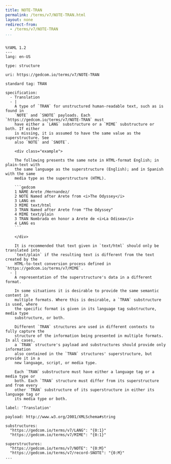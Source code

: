 ```yaml
---
title: NOTE-TRAN
permalink: /terms/v7/NOTE-TRAN.html
layout: none
redirect-from:
  - /terms/v7/NOTE-TRAN
...
```


```

%YAML 1.2
---
lang: en-US

type: structure

uri: https://gedcom.io/terms/v7/NOTE-TRAN

standard tag: TRAN

specification:
  - Translation
  - |
    A type of `TRAN` for unstructured human-readable text, such as is found in
    `NOTE` and `SNOTE` payloads. Each `https://gedcom.io/terms/v7/NOTE-TRAN` must
    have either a `LANG` substructure or a `MIME` substructure or both. If either
    is missing, it is assumed to have the same value as the superstructure. See
    also `NOTE` and `SNOTE`.
    
    <div class="example">
    
    The following presents the same note in HTML-format English; in plain-text with
    the same language as the superstructure (English); and in Spanish with the same
    media type as the superstructure (HTML).
    
    ```gedcom
    1 NAME Arete /Hernandez/
    2 NOTE Named after Arete from <i>The Odyssey</i>
    3 LANG en
    3 MIME text/html
    3 TRAN Named after Arete from "The Odyssey"
    4 MIME text/plain
    3 TRAN Nombrada en honor a Arete de <i>La Odisea</i>
    4 LANG es
    ```
    
    </div>
    
    It is recommended that text given in `text/html` should only be translated into
    `text/plain` if the resulting text is different from the text created by the
    HTML-to-text conversion process defined in `https://gedcom.io/terms/v7/MIME`.
  - |
    A representation of the superstructure's data in a different format.
    
    In some situations it is desirable to provide the same semantic content in
    multiple formats. Where this is desirable, a `TRAN` substructure is used, where
    the specific format is given in its language tag substructure, media type
    substructure, or both.
    
    Different `TRAN` structures are used in different contexts to fully capture the
    structure of the information being presented in multiple formats. In all cases,
    a `TRAN` structure's payload and substructures should provide only information
    also contained in the `TRAN` structures' superstructure, but provide it in a
    new language, script, or media type.
    
    Each `TRAN` substructure must have either a language tag or a media type or
    both. Each `TRAN` structure must differ from its superstructure and from every
    other `TRAN` substructure of its superstructure in either its language tag or
    its media type or both.

label: 'Translation'

payload: http://www.w3.org/2001/XMLSchema#string

substructures:
  "https://gedcom.io/terms/v7/LANG": "{0:1}"
  "https://gedcom.io/terms/v7/MIME": "{0:1}"

superstructures:
  "https://gedcom.io/terms/v7/NOTE": "{0:M}"
  "https://gedcom.io/terms/v7/record-SNOTE": "{0:M}"
...

```
